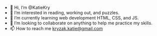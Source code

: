 - 👋 Hi, I’m @KatieKry
- 👀 I’m interested in reading, working out, and puzzles.
- 🌱 I’m currently learning web development HTML, CSS, and JS.
- 💞️ I’m looking to collaborate on anything to help me practice my skills.
- 📫 How to reach me kryzak.katie@gmail.com

<!---
KatieKry/KatieKry is a ✨ special ✨ repository because its `README.md` (this file) appears on your GitHub profile.
You can click the Preview link to take a look at your changes.
--->
